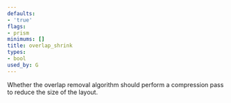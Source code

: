 ```yaml
---
defaults:
- 'true'
flags:
- prism
minimums: []
title: overlap_shrink
types:
- bool
used_by: G
---
```

Whether the overlap removal algorithm should perform a compression pass to reduce the
size of the layout.
